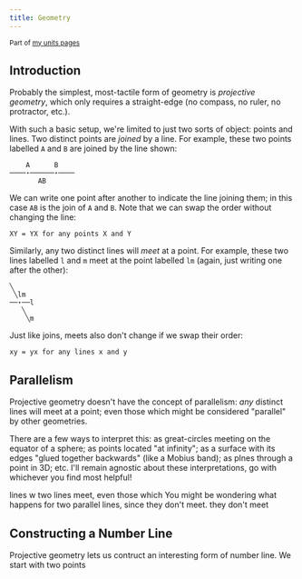 ```yaml
---
title: Geometry
---
```


<small>Part of [my units pages](/projects/units)</small>

## Introduction ##

Probably the simplest, most-tactile form of geometry is
*projective geometry*, which only requires a straight-edge
(no compass, no ruler, no protractor, etc.).

With such a basic setup, we're limited to just two sorts of
object: points and lines. Two distinct points are *joined* by
a line. For example, these two points labelled `A` and `B` are joined by the
line shown:

```
    A      B
────⋆──────⋆────
       AB
```

We can write one point after another to indicate the line joining them; in this
case `AB` is the join of `A` and `B`. Note that we can swap the order without
changing the line:

```
XY = YX for any points X and Y
```

Similarly, any two distinct lines will *meet* at a point. For example, these two
lines labelled `l` and `m` meet at the point labelled `lm` (again, just writing
one after the other):

```
╲
 ╲lm
──⋆──l
   ╲
    ╲m
```

Just like joins, meets also don't change if we swap their order:

```
xy = yx for any lines x and y
```

## Parallelism ##

Projective geometry doesn't have the concept of parallelism: *any* distinct
lines will meet at a point; even those which might be considered "parallel" by
other geometries.

There are a few ways to interpret this: as great-circles meeting on the equator
of a sphere; as points located "at infinity"; as a surface with its edges "glued
together backwards" (like a Mobius band); as plnes through a point in 3D; etc.
I'll remain agnostic about these interpretations, go with whichever you find
most helpful!

lines w
two lines meet, even those which You might be wondering what happens for two parallel lines, since they don't
meet. they don't
meet

## Constructing a Number Line ##

Projective geometry lets us contruct an interesting form of number line. We
start with two points
